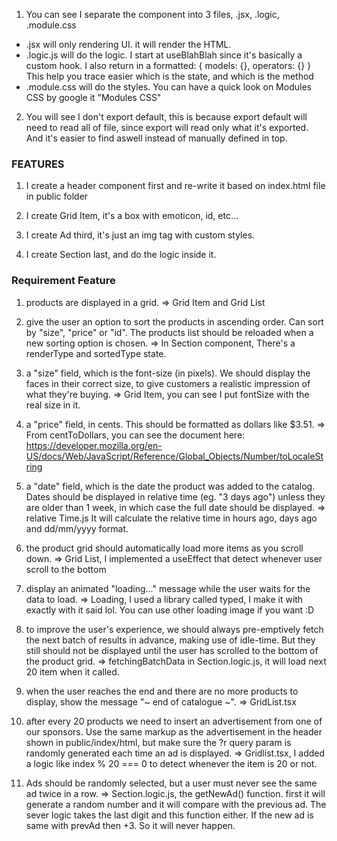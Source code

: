1. You can see I separate the component into 3 files, .jsx, .logic, .module.css

- .jsx will only rendering UI. it will render the HTML.
- .logic.js will do the logic. I start at useBlahBlah since it's basically a custom hook. I also return in a formatted:
  { models: {}, operators: {} }
  This help you trace easier which is the state, and which is the method
- .module.css will do the styles. You can have a quick look on Modules CSS by google it "Modules CSS"

2. You will see I don't export default, this is because export default will need to read all of file, since export will read only what it's exported. And it's easier to find aswell instead of manually defined in top.

### FEATURES

1. I create a header component first and re-write it based on index.html file in public folder

2. I create Grid Item, it's a box with emoticon, id, etc...

3. I create Ad third, it's just an img tag with custom styles.

4. I create Section last, and do the logic inside it.

### Requirement Feature

1. products are displayed in a grid. => Grid Item and Grid List

2. give the user an option to sort the products in ascending order. Can sort by "size", "price" or "id". The products list should be reloaded when a new sorting option is chosen. => In Section component, There's a renderType and sortedType state.

3. a "size" field, which is the font-size (in pixels). We should display the faces in their correct size, to give customers a realistic impression of what they're buying. => Grid Item, you can see I put fontSize with the real size in it.

4. a "price" field, in cents. This should be formatted as dollars like $3.51. => From centToDollars, you can see the document here: https://developer.mozilla.org/en-US/docs/Web/JavaScript/Reference/Global_Objects/Number/toLocaleString

5. a "date" field, which is the date the product was added to the catalog. Dates should be displayed in relative time (eg. "3 days ago") unless they are older than 1 week, in which case the full date should be displayed. => relative Time.js It will calculate the relative time in hours ago, days ago and dd/mm/yyyy format.

6. the product grid should automatically load more items as you scroll down. => Grid List, I implemented a useEffect that detect whenever user scroll to the bottom

7. display an animated "loading..." message while the user waits for the data to load. => Loading, I used a library called typed, I make it with exactly with it said lol. You can use other loading image if you want :D

8. to improve the user's experience, we should always pre-emptively fetch the next batch of results in advance, making use of idle-time. But they still should not be displayed until the user has scrolled to the bottom of the product grid. => fetchingBatchData in Section.logic.js, it will load next 20 item when it called.

9. when the user reaches the end and there are no more products to display, show the message "~ end of catalogue ~". => GridList.tsx

10. after every 20 products we need to insert an advertisement from one of our sponsors. Use the same markup as the advertisement in the header shown in public/index/html, but make sure the ?r query param is randomly generated each time an ad is displayed. => Gridlist.tsx, I added a logic like index % 20 === 0 to detect whenever the item is 20 or not.

11. Ads should be randomly selected, but a user must never see the same ad twice in a row. => Section.logic.js, the getNewAd() function. first it will generate a random number and it will compare with the previous ad. The sever logic takes the last digit and this function either. If the new ad is same with prevAd then +3. So it will never happen.
